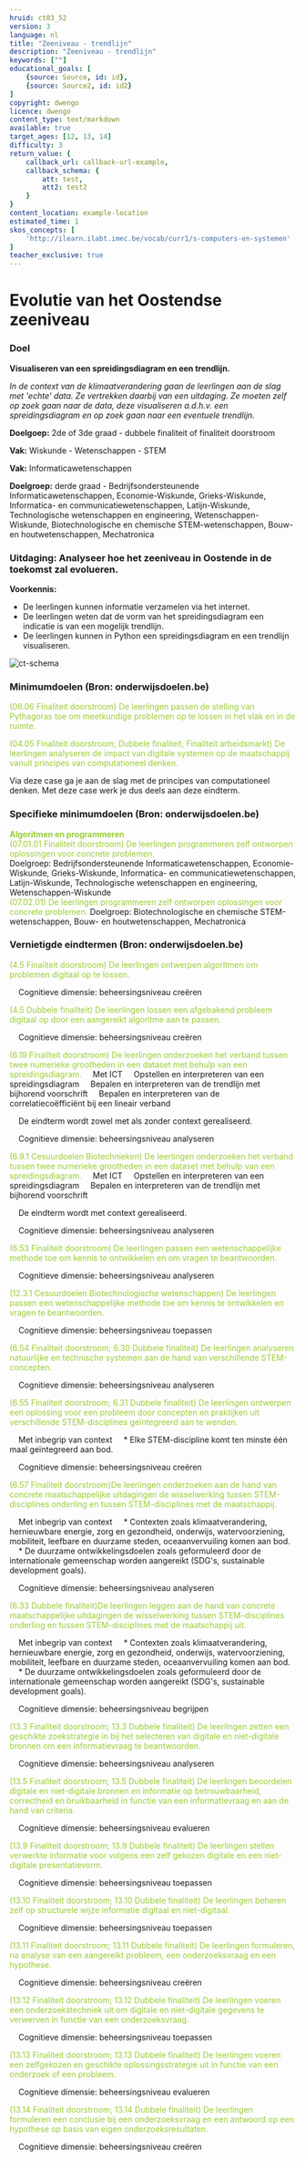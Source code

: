 ```yaml
---
hruid: ct03_52
version: 3
language: nl
title: "Zeeniveau - trendlijn"
description: "Zeeniveau - trendlijn"
keywords: [""]
educational_goals: [
    {source: Source, id: id}, 
    {source: Source2, id: id2}
]
copyright: dwengo
licence: dwengo
content_type: text/markdown
available: true
target_ages: [12, 13, 14]
difficulty: 3
return_value: {
    callback_url: callback-url-example,
    callback_schema: {
        att: test,
        att2: test2
    }
}
content_location: example-location
estimated_time: 1
skos_concepts: [
    'http://ilearn.ilabt.imec.be/vocab/curr1/s-computers-en-systemen'
]
teacher_exclusive: true
---
```

# Evolutie van het Oostendse zeeniveau

### Doel
**Visualiseren van een spreidingsdiagram en een trendlijn.**

*In de context van de klimaatverandering gaan de leerlingen aan de slag met 'echte' data. Ze vertrekken daarbij van een uitdaging. Ze moeten zelf op zoek gaan naar de data, deze visualiseren a.d.h.v. een spreidingsdiagram en op zoek gaan naar een eventuele trendlijn.*

**Doelgoep:** 2de of 3de graad - dubbele finaliteit of finaliteit doorstroom

**Vak:** Wiskunde - Wetenschappen - STEM

**Vak:** Informaticawetenschappen

**Doelgroep:** derde graad - Bedrijfsondersteunende Informaticawetenschappen, Economie-Wiskunde, Grieks-Wiskunde, Informatica- en communicatiewetenschappen, Latijn-Wiskunde, Technologische wetenschappen en engineering, Wetenschappen-Wiskunde, Biotechnologische en chemische STEM-wetenschappen, Bouw- en houtwetenschappen, Mechatronica

### Uitdaging: Analyseer hoe het zeeniveau in Oostende in de toekomst zal evolueren.

**Voorkennis:** 
* De leerlingen kunnen informatie verzamelen via het internet. 
* De leerlingen weten dat de vorm van het spreidingsdiagram een indicatie is van een mogelijk trendlijn. 
* De leerlingen kunnen in Python een spreidingsdiagram en een trendlijn visualiseren. 

![ct-schema](@learning-object/m_ct03_4/nl/3)


### Minimumdoelen (Bron: onderwijsdoelen.be)

<span style="color: yellowgreen">(06.06 Finaliteit doorstroom) De leerlingen passen de stelling van Pythagoras toe om meetkundige problemen op te lossen in het vlak en in de ruimte.</span>

<span style="color: yellowgreen">(04.05 Finaliteit doorstroom; Dubbele finaliteit, Finaliteit arbeidsmarkt) De leerlingen analyseren de impact van digitale systemen op de maatschappij vanuit principes van computationeel denken.</span>

Via deze case ga je aan de slag met de principes van computationeel denken. Met deze case werk je dus deels aan deze eindterm.

### Specifieke minimumdoelen (Bron: onderwijsdoelen.be)

<span style="color: yellowgreen"><strong>Algoritmen en programmeren</strong></span><br>
<span style="color: yellowgreen">(07.01.01 Finaliteit doorstroom) De leerlingen programmeren zelf ontworpen oplossingen voor concrete problemen.</span><br>
Doelgroep: Bedrijfsondersteunende Informaticawetenschappen, Economie-Wiskunde, Grieks-Wiskunde, Informatica- en communicatiewetenschappen, Latijn-Wiskunde, Technologische wetenschappen en engineering, Wetenschappen-Wiskunde<br>
<span style="color: yellowgreen">(07.02.01) De leerlingen programmeren zelf ontworpen oplossingen voor concrete problemen.</span>
Doelgroep: Biotechnologische en chemische STEM-wetenschappen, Bouw- en houtwetenschappen, Mechatronica

### Vernietigde eindtermen (Bron: onderwijsdoelen.be)
<span style="color: yellowgreen">(4.5 Finaliteit doorstroom) De leerlingen ontwerpen algoritmen om problemen digitaal op te lossen.</span>

&nbsp;&nbsp;&nbsp;&nbsp;Cognitieve dimensie: beheersingsniveau creëren

<span style="color: yellowgreen">(4.5 Dubbele finaliteit) De leerlingen lossen een afgebakend probleem digitaal op door een aangereikt algoritme aan te passen. </span>

&nbsp;&nbsp;&nbsp;&nbsp;Cognitieve dimensie: beheersingsniveau creëren

<span style="color: yellowgreen">(6.19 Finaliteit doorstroom) De leerlingen onderzoeken het verband tussen twee numerieke grootheden in een dataset met behulp van een spreidingsdiagram.
</span>
&nbsp;&nbsp;&nbsp;&nbsp;Met ICT
&nbsp;&nbsp;&nbsp;&nbsp;Opstellen en interpreteren van een spreidingsdiagram
&nbsp;&nbsp;&nbsp;&nbsp;Bepalen en interpreteren van de trendlijn met bijhorend voorschrift 
&nbsp;&nbsp;&nbsp;&nbsp;Bepalen en interpreteren van de correlatiecoëfficiënt bij een lineair verband

&nbsp;&nbsp;&nbsp;&nbsp;De eindterm wordt zowel met als zonder context gerealiseerd.

&nbsp;&nbsp;&nbsp;&nbsp;Cognitieve dimensie: beheersingsniveau analyseren

<span style="color: yellowgreen">(6.9.1 Cesuurdoelen Biotechnieken) De leerlingen onderzoeken het verband tussen twee numerieke grootheden in een dataset met behulp van een spreidingsdiagram.
</span>
&nbsp;&nbsp;&nbsp;&nbsp;Met ICT
&nbsp;&nbsp;&nbsp;&nbsp;Opstellen en interpreteren van een spreidingsdiagram
&nbsp;&nbsp;&nbsp;&nbsp;Bepalen en interpreteren van de trendlijn met bijhorend voorschrift 

&nbsp;&nbsp;&nbsp;&nbsp;De eindterm wordt met context gerealiseerd.

&nbsp;&nbsp;&nbsp;&nbsp;Cognitieve dimensie: beheersingsniveau analyseren


<span style="color: yellowgreen">(6.53 Finaliteit doorstroom) De leerlingen passen een wetenschappelijke methode toe om kennis te ontwikkelen en om vragen te beantwoorden.</span>

&nbsp;&nbsp;&nbsp;&nbsp;Cognitieve dimensie: beheersingsniveau analyseren

<span style="color: yellowgreen">(12.3.1 Cesuurdoelen Biotechnologische wetenschappen) De leerlingen passen een wetenschappelijke methode toe om kennis te ontwikkelen en vragen te beantwoorden.</span>

&nbsp;&nbsp;&nbsp;&nbsp;Cognitieve dimensie: beheersingsniveau toepassen
    
<span style="color: yellowgreen">(6.54 Finaliteit doorstroom; 6.30 Dubbele finaliteit) De leerlingen analyseren natuurlijke en technische systemen aan de hand van verschillende STEM-concepten. </span>

&nbsp;&nbsp;&nbsp;&nbsp;Cognitieve dimensie: beheersingsniveau analyseren

<span style="color: yellowgreen">(6.55 Finaliteit doorstroom; 6.31 Dubbele finaliteit) De leerlingen ontwerpen een oplossing voor een probleem door concepten en praktijken uit verschillende STEM-disciplines geïntegreerd aan te wenden.</span>

&nbsp;&nbsp;&nbsp;&nbsp;Met inbegrip van context
&nbsp;&nbsp;&nbsp;&nbsp;* Elke STEM-discipline komt ten minste één maal geïntegreerd aan bod.

&nbsp;&nbsp;&nbsp;&nbsp;Cognitieve dimensie: beheersingsniveau creëren

<span style="color: yellowgreen">(6.57 Finaliteit doorstroom)De leerlingen onderzoeken aan de hand van concrete maatschappelijke uitdagingen de wisselwerking tussen STEM-disciplines onderling en tussen STEM-disciplines met de maatschappij.</span>

&nbsp;&nbsp;&nbsp;&nbsp;Met inbegrip van context
&nbsp;&nbsp;&nbsp;&nbsp;* Contexten zoals klimaatverandering, hernieuwbare energie, zorg en gezondheid, onderwijs, watervoorziening, mobiliteit, leefbare en duurzame steden, oceaanvervuiling komen aan bod.
&nbsp;&nbsp;&nbsp;&nbsp;* De duurzame ontwikkelingsdoelen zoals geformuleerd door de internationale gemeenschap worden aangereikt (SDG's, sustainable development goals).

&nbsp;&nbsp;&nbsp;&nbsp;Cognitieve dimensie: beheersingsniveau analyseren

<span style="color: yellowgreen">(6.33 Dubbele finaliteit)De leerlingen leggen aan de hand van concrete maatschappelijke uitdagingen de wisselwerking tussen STEM-disciplines onderling en tussen STEM-disciplines met de maatschappij uit.</span>

&nbsp;&nbsp;&nbsp;&nbsp;Met inbegrip van context
&nbsp;&nbsp;&nbsp;&nbsp;* Contexten zoals klimaatverandering, hernieuwbare energie, zorg en gezondheid, onderwijs, watervoorziening, mobiliteit, leefbare en duurzame steden, oceaanvervuiling komen aan bod.
&nbsp;&nbsp;&nbsp;&nbsp;* De duurzame ontwikkelingsdoelen zoals geformuleerd door de internationale gemeenschap worden aangereikt (SDG's, sustainable development goals).

&nbsp;&nbsp;&nbsp;&nbsp;Cognitieve dimensie: beheersingsniveau begrijpen

<span style="color: yellowgreen">(13.3 Finaliteit doorstroom; 13.3 Dubbele finaliteit) De leerlingen zetten een geschikte zoekstrategie in bij het selecteren van digitale en niet-digitale bronnen om een informatievraag te beantwoorden.</span>

&nbsp;&nbsp;&nbsp;&nbsp;Cognitieve dimensie: beheersingsniveau analyseren

<span style="color: yellowgreen">(13.5 Finaliteit doorstroom; 13.5 Dubbele finaliteit) De leerlingen beoordelen digitale en niet-digitale bronnen en informatie op betrouwbaarheid, correctheid en bruikbaarheid in functie van een informatievraag en aan de hand van criteria.</span>

&nbsp;&nbsp;&nbsp;&nbsp;Cognitieve dimensie: beheersingsniveau evalueren

<span style="color: yellowgreen">(13.9 Finaliteit doorstroom; 13.9 Dubbele finaliteit) De leerlingen stellen verwerkte informatie voor volgens een zelf gekozen digitale en een niet-digitale presentatievorm.</span>

&nbsp;&nbsp;&nbsp;&nbsp;Cognitieve dimensie: beheersingsniveau toepassen

<span style="color: yellowgreen">(13.10 Finaliteit doorstroom; 13.10 Dubbele finaliteit) De leerlingen beheren zelf op structurele wijze informatie digitaal en niet-digitaal.</span>

&nbsp;&nbsp;&nbsp;&nbsp;Cognitieve dimensie: beheersingsniveau toepassen


<span style="color: yellowgreen">(13.11 Finaliteit doorstroom; 13.11 Dubbele finaliteit) De leerlingen formuleren, na analyse van een aangereikt probleem, een onderzoeksvraag en een hypothese.</span>

&nbsp;&nbsp;&nbsp;&nbsp;Cognitieve dimensie: beheersingsniveau creëren

<span style="color: yellowgreen">(13.12 Finaliteit doorstroom; 13.12 Dubbele finaliteit) De leerlingen voeren een onderzoekstechniek uit om digitale en niet-digitale gegevens te verwerven in functie van een onderzoeksvraag.</span>

&nbsp;&nbsp;&nbsp;&nbsp;Cognitieve dimensie: beheersingsniveau toepassen

<span style="color: yellowgreen">(13.13 Finaliteit doorstroom; 13.13 Dubbele finaliteit) De leerlingen voeren een zelfgekozen en geschikte oplossingsstrategie uit in functie van een onderzoek of een probleem.</span>

&nbsp;&nbsp;&nbsp;&nbsp;Cognitieve dimensie: beheersingsniveau evalueren

<span style="color: yellowgreen">(13.14 Finaliteit doorstroom; 13.14 Dubbele finaliteit) De leerlingen formuleren een conclusie bij een onderzoeksvraag en een antwoord op een hypothese op basis van eigen onderzoeksresultaten.</span>

&nbsp;&nbsp;&nbsp;&nbsp;Cognitieve dimensie: beheersingsniveau creëren
